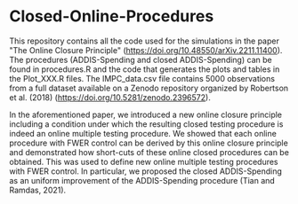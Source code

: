 # Closed-Online-Procedures

This repository contains all the code used for the simulations in the paper "The Online Closure Principle" (https://doi.org/10.48550/arXiv.2211.11400). The procedures (ADDIS-Spending and closed ADDIS-Spending) can be found in procedures.R and the code that generates the plots and tables in the Plot_XXX.R files.  The IMPC_data.csv file contains 5000 observations from a full dataset available on a Zenodo repository organized by Robertson et al. (2018) (https://doi.org/10.5281/zenodo.2396572).

In the aforementioned paper, we introduced a new online closure principle including a condition under which the resulting closed testing procedure is indeed an online multiple testing procedure. We showed that each online procedure with FWER control can be derived by this online closure principle and demonstrated how short-cuts of these online closed procedures can be obtained. This was used to define new online multiple testing procedures with FWER control. In particular, we proposed the closed ADDIS-Spending as an uniform improvement of the ADDIS-Spending procedure (Tian and Ramdas, 2021). 

